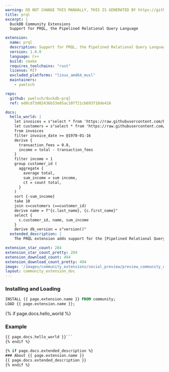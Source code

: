 ```yaml
---
warning: DO NOT CHANGE THIS MANUALLY, THIS IS GENERATED BY https://github/duckdb/community-extensions repository, check README there
title: prql
excerpt: |
  DuckDB Community Extensions
  Support for PRQL, the Pipelined Relational Query Language

extension:
  name: prql
  description: Support for PRQL, the Pipelined Relational Query Language
  version: 1.0.0
  language: C++
  build: cmake
  requires_toolchains: "rust"
  license: MIT
  excluded_platforms: "linux_amd64_musl"
  maintainers:
    - ywelsch

repo:
  github: ywelsch/duckdb-prql
  ref: ed0cd73d02436b33e85ac107f21cb693f18de416

docs:
  hello_world: |
    let invoices = s"select * from 'https://raw.githubusercontent.com/PRQL/prql/0.8.0/prql-compiler/tests/integration/data/chinook/invoices.csv'"
    let customers = s"select * from 'https://raw.githubusercontent.com/PRQL/prql/0.8.0/prql-compiler/tests/integration/data/chinook/customers.csv'"
    from invoices
    filter invoice_date >= @1970-01-16
    derive {
      transaction_fees = 0.8,
      income = total - transaction_fees
    }
    filter income > 1
    group customer_id (
      aggregate {
        average total,
        sum_income = sum income,
        ct = count total,
      }
    )
    sort {-sum_income}
    take 10
    join c=customers (==customer_id)
    derive name = f"{c.last_name}, {c.first_name}"
    select {
      c.customer_id, name, sum_income
    }
    derive db_version = s"version()"
  extended_description: |
    The PRQL extension adds support for the [Pipelined Relational Query Language](https://prql-lang.org).

extension_star_count: 284
extension_star_count_pretty: 284
extension_download_count: 494
extension_download_count_pretty: 494
image: '/images/community_extensions/social_preview/preview_community_extension_prql.png'
layout: community_extension_doc
---
```


### Installing and Loading
```sql
INSTALL {{ page.extension.name }} FROM community;
LOAD {{ page.extension.name }};
```

{% if page.docs.hello_world %}
### Example
```sql
{{ page.docs.hello_world }}```
{% endif %}

{% if page.docs.extended_description %}
### About {{ page.extension.name }}
{{ page.docs.extended_description }}
{% endif %}


